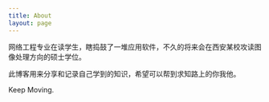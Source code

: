 ```yaml
---
title: About
layout: page
---
```


网络工程专业在读学生，瞎捣鼓了一堆应用软件，不久的将来会在西安某校攻读图像处理方向的硕士学位。
    
此博客用来分享和记录自己学到的知识，希望可以帮到求知路上的你我他。

Keep Moving.
